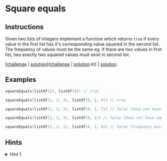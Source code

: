 # Square equals

## Instructions

Given two lists of integers implement a function which returns `true` if every value in the first list has it's
corresponding value squared in the second list. The frequency of values must be the same eg. if there are two values in
first list, two exactly two squared values must exist in second list.

[[challenge](challenge) | [solution](solution.kt)]([challenge](challenge) | [solution](solution.kt).kt) | [solution](solution.kt)

## Examples

```kotlin
squareEquals(listOf(2), listOf(4)) // true

squareEquals(listOf(1, 2, 3), listOf(9, 1, 4)) // true

squareEquals(listOf(1, 2, 3), listOf(9, 1, 7)) // false (does not have square of 3)

squareEquals(listOf(1, 2, 3), listOf(9, 1)) // false (does not have square of 2)

squareEquals(listOf(1, 2, 1), listOf(4, 1, 4)) // false (frequency must be the same)
```

## Hints

<details>
<summary>Hint 1</summary>
Use frequency counter.
</details>
